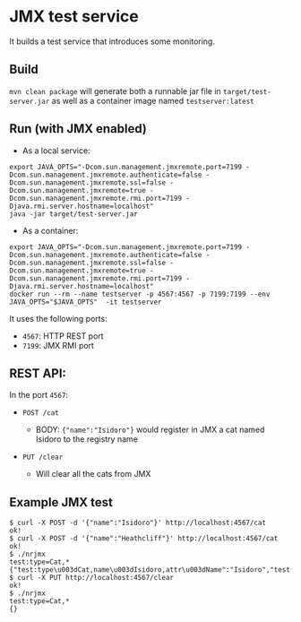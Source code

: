 # JMX test service

It builds a test service that introduces some monitoring.

## Build

`mvn clean package` will generate both a runnable jar file in `target/test-server.jar` as
  well as a container image named `testserver:latest`

## Run (with JMX enabled)

* As a local service:
```
export JAVA_OPTS="-Dcom.sun.management.jmxremote.port=7199 -Dcom.sun.management.jmxremote.authenticate=false -Dcom.sun.management.jmxremote.ssl=false -Dcom.sun.management.jmxremote=true -Dcom.sun.management.jmxremote.rmi.port=7199 -Djava.rmi.server.hostname=localhost"
java -jar target/test-server.jar
```
* As a container:

```
export JAVA_OPTS="-Dcom.sun.management.jmxremote.port=7199 -Dcom.sun.management.jmxremote.authenticate=false -Dcom.sun.management.jmxremote.ssl=false -Dcom.sun.management.jmxremote=true -Dcom.sun.management.jmxremote.rmi.port=7199 -Djava.rmi.server.hostname=localhost"
docker run --rm --name testserver -p 4567:4567 -p 7199:7199 --env JAVA_OPTS="$JAVA_OPTS"  -it testserver
```

It uses the following ports:

* `4567`: HTTP REST port
* `7199`: JMX RMI port

## REST API:

In the port `4567`:

* `POST /cat`
    * BODY: `{"name":"Isidoro"}` would register in JMX a cat named Isidoro to the registry name

* `PUT /clear`
    * Will clear all the cats from JMX

## Example JMX test

```
$ curl -X POST -d '{"name":"Isidoro"}' http://localhost:4567/cat
ok!
$ curl -X POST -d '{"name":"Heathcliff"}' http://localhost:4567/cat
ok!
$ ./nrjmx
test:type=Cat,*
{"test:type\u003dCat,name\u003dIsidoro,attr\u003dName":"Isidoro","test:type\u003dCat,name\u003dHeathcliff,attr\u003dName":"Heathcliff"}
$ curl -X PUT http://localhost:4567/clear
ok!
$ ./nrjmx
test:type=Cat,*
{}
```

    
